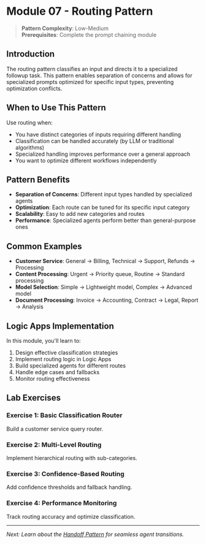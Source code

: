 # Module 07 - Routing Pattern

> **Pattern Complexity**: Low-Medium  
> **Prerequisites**: Complete the prompt chaining module

## Introduction

The routing pattern classifies an input and directs it to a specialized followup task. This pattern enables separation of concerns and allows for specialized prompts optimized for specific input types, preventing optimization conflicts.

## When to Use This Pattern

Use routing when:
- You have distinct categories of inputs requiring different handling
- Classification can be handled accurately (by LLM or traditional algorithms)
- Specialized handling improves performance over a general approach
- You want to optimize different workflows independently

## Pattern Benefits

- **Separation of Concerns**: Different input types handled by specialized agents
- **Optimization**: Each route can be tuned for its specific input category
- **Scalability**: Easy to add new categories and routes
- **Performance**: Specialized agents perform better than general-purpose ones

## Common Examples

- **Customer Service**: General → Billing, Technical → Support, Refunds → Processing
- **Content Processing**: Urgent → Priority queue, Routine → Standard processing
- **Model Selection**: Simple → Lightweight model, Complex → Advanced model
- **Document Processing**: Invoice → Accounting, Contract → Legal, Report → Analysis

## Logic Apps Implementation

In this module, you'll learn to:
1. Design effective classification strategies
2. Implement routing logic in Logic Apps
3. Build specialized agents for different routes
4. Handle edge cases and fallbacks
5. Monitor routing effectiveness

## Lab Exercises

### Exercise 1: Basic Classification Router
Build a customer service query router.

### Exercise 2: Multi-Level Routing
Implement hierarchical routing with sub-categories.

### Exercise 3: Confidence-Based Routing
Add confidence thresholds and fallback handling.

### Exercise 4: Performance Monitoring
Track routing accuracy and optimize classification.

---
*Next: Learn about the [Handoff Pattern](./04-handoff-pattern.md) for seamless agent transitions.*
